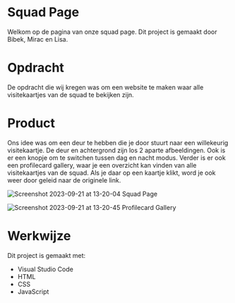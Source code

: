 # Squad Page
Welkom op de pagina van onze squad page. Dit project is gemaakt door Bibek, Mirac en Lisa.

# Opdracht
De opdracht die wij kregen was om een website te maken waar alle visitekaartjes van de squad te bekijken zijn.

# Product
Ons idee was om een deur te hebben die je door stuurt naar een willekeurig visitekaartje. De deur en achtergrond zijn los 2 aparte afbeeldingen. Ook is er een knopje om te switchen tussen dag en nacht modus. 
Verder is er ook een profilecard gallery, waar je een overzicht kan vinden van alle visitekaartjes van de squad. Als je daar op een kaartje klikt, word je ook weer door geleid naar de originele link.

![Screenshot 2023-09-21 at 13-20-04 Squad Page](https://github.com/lisagjh/your-tribe-squad-page/assets/131701505/16c7c4ec-462c-4e9d-8a3e-93f6ccbbdd78)

![Screenshot 2023-09-21 at 13-20-45 Profilecard Gallery](https://github.com/lisagjh/your-tribe-squad-page/assets/131701505/14af9799-3a22-4741-8db1-396675f622d0)

# Werkwijze
Dit project is gemaakt met:
* Visual Studio Code
* HTML
* CSS
* JavaScript
  
